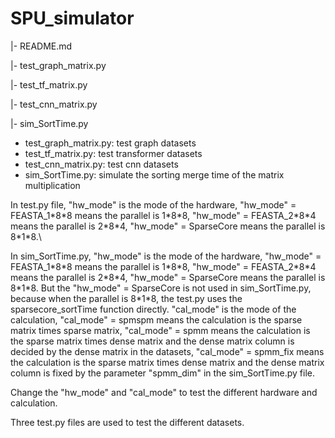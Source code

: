 # SPU_simulator
|- README.md 

|- test_graph_matrix.py 

|- test_tf_matrix.py

|- test_cnn_matrix.py

|- sim_SortTime.py

- test_graph_matrix.py: test graph datasets
- test_tf_matrix.py: test transformer datasets
- test_cnn_matrix.py: test cnn datasets
- sim_SortTime.py: simulate the sorting merge time of the matrix multiplication

In test.py file, "hw_mode" is the mode of the hardware, "hw_mode" = FEASTA_1\*8\*8 means the parallel is 1\*8\*8, "hw_mode" = FEASTA_2\*8\*4 means the parallel is 2\*8\*4, "hw_mode" = SparseCore means the parallel is 8\*1\*8.\

In sim_SortTime.py, "hw_mode" is the mode of the hardware, "hw_mode" = FEASTA_1\*8\*8 means the parallel is 1\*8\*8, "hw_mode" = FEASTA_2\*8\*4 means the parallel is 2\*8\*4, "hw_mode" = SparseCore means the parallel is 8\*1\*8. But the "hw_mode" = SparseCore is not used in sim_SortTime.py, because when the parallel is 8\*1\*8, the test.py uses the sparsecore_sortTime function directly.
"cal_mode" is the mode of the calculation, "cal_mode" = spmspm means the calculation is the sparse matrix times sparse matrix, "cal_mode" = spmm means the calculation is the sparse matrix times dense matrix and the dense matrix column is decided by the dense matrix in the datasets, "cal_mode" = spmm_fix means the calculation is the sparse matrix times dense matrix and the dense matrix column is fixed by the parameter "spmm_dim" in the sim_SortTime.py file.

Change the "hw_mode" and "cal_mode" to test the different hardware and calculation.

Three test.py files are used to test the different datasets.